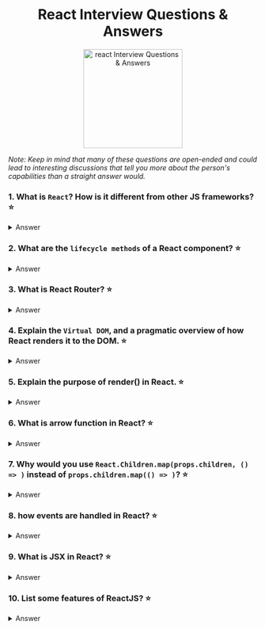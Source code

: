 <h1 align="center">
React Interview Questions & Answers
</h1>
<p align="center">
    <img src="https://upload.wikimedia.org/wikipedia/commons/a/a7/React-icon.svg" alt="react Interview Questions & Answers" width="200" height="200"/>
</p>

_Note: Keep in mind that many of these questions are open-ended and could lead to interesting discussions that tell you more about the person's capabilities than a straight answer would._

### 1. What is `React`? How is it different from other JS frameworks? :star:

<details>
    <summary>
        Answer
    </summary>

React is a Component-Based JavaScript library for building user interfaces. Opposed to a full framework like [Angular](https://angular.io/) React does not ship with routing, state management and data fetching by default, these functionalities have been left to third parties. This makes react really flexible since you are able to choose the best tool for your project’s needs.

</details>

### 2. What are the `lifecycle methods` of a React component? :star:

<details>
    <summary>
        Answer
    </summary>

Every component has several `lifecycle methods` that can be overridden to run code at particular times in the process. [Here](http://projects.wojtekmaj.pl/react-lifecycle-methods-diagram/) is a helpful diagram to better visualize the order in which each `lifecycle method` is used.

Click [here](https://reactjs.org/docs/react-component.html#the-component-lifecycle) for more information about each `lifecycle method`

</details>

### 3. What is React Router? :star:

<details>
    <summary>
        Answer
    </summary>

[React Router](https://github.com/ReactTraining/react-router) is the standard routing library for React. React Router helps you add new screens and flows to your application incredibly quickly, all while keeping the URL in sync with what's being displayed on the page.

</details>

### 4. Explain the `Virtual DOM`, and a pragmatic overview of how React renders it to the DOM. :star:

<details>
    <summary>
        Answer
    </summary>

In React, for every DOM object, there is a corresponding "virtual DOM object." A virtual DOM object is a representation of a DOM object, like a lightweight copy.

When you render a JSX element, every single virtual DOM object gets updated. This sounds incredibly inefficient, but the cost is insignificant because the virtual DOM can update so quickly.

Once the virtual DOM has updated, then React compares the virtual DOM with a virtual DOM snapshot that was taken right before the update.

By comparing the new virtual DOM with a pre-update version, React figures out exactly which virtual DOM objects have changed. This process is called "diffing."

Once React knows which virtual DOM objects have changed, then React updates those objects, and only those objects, on the real DOM

</details>

### 5. Explain the purpose of render() in React. :star:

<details>
    <summary>
         Answer
    </summary>

The purpose is to render a React element into the DOM in the supplied container and return a reference to the component (or returns null for stateless components).

If the React element was previously rendered into container, this will perform an update on it and only mutate the DOM as necessary to reflect the latest React element.

`ReactDOM.render(element, container[, callback])`

Click [here](https://reactjs.org/docs/react-dom.html#render) for more info on the `render()` method

</details>

### 6. What is arrow function in React? :star:

<details>
    <summary>
        Answer
    </summary>
    
The fat arrow => is used to define anonymous functions. There are two important differences in the behavior of these functions, compared to functions defined with function.
First, the binding for the keyword this is the same outside and inside the fat arrow function. This is different than functions declared with function, which can bind this to another object upon invocation. Maintaining the this binding is very convenient for operations like mapping: this.items.map(x => this.doSomethingWith(x)).
Second, fat arrow functions don't have an arguments object defined. You can achieve the same thing using the spread syntax: (...args) => doSomething(args[0], args[1]).


</details>

### 7. Why would you use `React.Children.map(props.children, () => )` instead of `props.children.map(() => )`? :star:

<details>
    <summary>
        Answer
    </summary>
    
Since this.props.children can have one element, multiple elements, or none at all, its value is respectively a single child node, an array of child nodes or undefined. Sometimes, we want to transform our children before rendering them — for example, to add additional props to every child. If we wanted to do that, we'd have to take the possible types of this.props.children into account. For example, if there is only one child, we can't map it.


</details>

### 8. how events are handled in React? :star:

<details>
    <summary>
        Answer
    </summary>
    
React creates its own event system which is fully compatible with W3C object model. All browser’native events are wrapped by instances of Synthetic Event. It provides a cross-browser interface to a native event. That means you do not need to worry about incompatible event names and fields. Besides, React event system is implemented through event delegation and also has a pool of event objects to reduce memory overhead.


</details>

### 9. What is JSX in React? :star:

<details>
    <summary>
        Answer
    </summary>
    
JSX can best be thought of as a markup syntax that very closely resembles HTML.It is more or less like the combination of Javascript + XML. JSX makes writing React components, the building blocks of React UI, easier by making the syntax developers use for generating these strings of HTML almost identical to the HTML they will inject into the web page.JSX is one of best ReactJS features. Web developers will always go for an easy way out, which is why this is a great choice for many.

</details>

### 10. List some features of ReactJS? :star:

<details>
    <summary>
        Answer
    </summary>
    
1. Lightweight DOM For Better Performance
2. Easy Learning Curve
3. A desired interface can be created in a relatively easy manner.
4. Components Support And Little Dependencies

</details>
